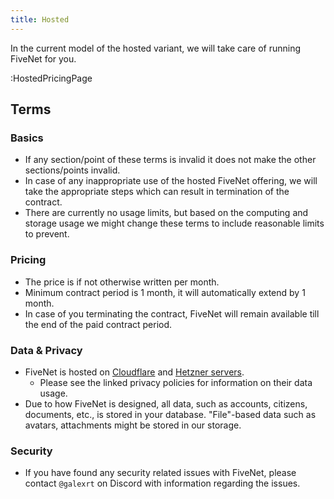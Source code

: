 ```yaml
---
title: Hosted
---
```


In the current model of the hosted variant, we will take care of running FiveNet for you.

:HostedPricingPage

## Terms

### Basics

* If any section/point of these terms is invalid it does not make the other sections/points invalid.
* In case of any inappropriate use of the hosted FiveNet offering, we will take the appropriate steps which can result in termination of the contract.
* There are currently no usage limits, but based on the computing and storage usage we might change these terms to include reasonable limits to prevent.

### Pricing

* The price is if not otherwise written per month.
* Minimum contract period is 1 month, it will automatically extend by 1 month.
* In case of you terminating the contract, FiveNet will remain available till the end of the paid contract period.

### Data & Privacy

* FiveNet is hosted on [Cloudflare](https://www.cloudflare.com/privacypolicy/) and [Hetzner servers](https://www.hetzner.com/legal/privacy-policy/).
    * Please see the linked privacy policies for information on their data usage.
* Due to how FiveNet is designed, all data, such as accounts, citizens, documents, etc., is stored in your database. "File"-based data such as avatars, attachments might be stored in our storage.

### Security

* If you have found any security related issues with FiveNet, please contact `@galexrt` on Discord with information regarding the issues.
